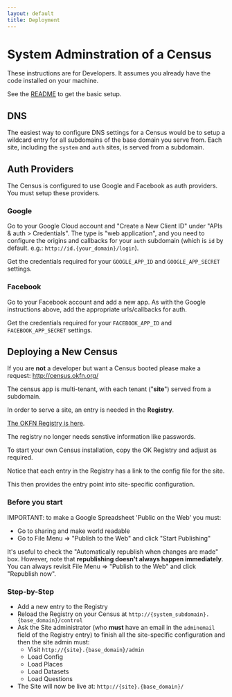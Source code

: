 ```yaml
---
layout: default
title: Deployment
---
```


# System Adminstration of a Census

These instructions are for Developers. It assumes you already have the code installed on your machine.

See the [README](https://github.com/okfn/opendatacensus) to get the basic setup.

## DNS

The easiest way to configure DNS settings for a Census would be to setup a wildcard entry for all subdomains of the base domain you serve from. Each site, including the `system` and `auth` sites, is served from a subdomain.

## Auth Providers

The Census is configured to use Google and Facebook as auth providers. You must setup these providers.

### Google

Go to your Google Cloud account and "Create a New Client ID" under "APIs & auth > Credentials". The type is "web application", and you need to configure the origins and callbacks for your `auth` subdomain (which is `id` by default. e.g.: `http://id.{your_domain}/login`).

Get the credentials required for your `GOOGLE_APP_ID` and `GOOGLE_APP_SECRET` settings.

### Facebook

Go to your Facebook account and add a new app. As with the Google instructions above, add the appropriate urls/callbacks for auth.

Get the credentials required for your `FACEBOOK_APP_ID` and `FACEBOOK_APP_SECRET` settings.

## Deploying a New Census

If you are **not** a developer but want a Census booted please make a
request: <http://census.okfn.org/>

The census app is multi-tenant, with each tenant ("**site**") served from a subdomain.

In order to serve a site, an entry is needed in the **Registry**.

[The OKFN Registry is here](https://docs.google.com/spreadsheets/d/18jINMw7ifwUoqizc4xaQE8XtF4apPfsmMN43EM-9Pmc/edit#gid=0).

The registry no longer needs senstive information like passwords.

To start your own Census installation, copy the OK Registry and adjust as required.

Notice that each entry in the Registry has a link to the config file for the site.

This then provides the entry point into site-specific configuration.

### Before you start

IMPORTANT: to make a Google Spreadsheet 'Public on the Web' you must:

* Go to sharing and make world readable
* Go to File Menu => "Publish to the Web" and click "Start Publishing"

It's useful to check the "Automatically republish when changes are made" box. However, note that **republishing doesn't always happen immediately**. You can always revisit File Menu => "Publish to the Web" and click "Republish now".

### Step-by-Step

* Add a new entry to the Registry
* Reload the Registry on your Census at `http://{system_subdomain}.{base_domain}/control`
* Ask the Site administrator (who **must** have an email in the `adminemail` field of the Registry entry) to finish all the site-specific configuration and then the site admin must:
  * Visit `http://{site}.{base_domain}/admin`
  * Load Config
  * Load Places
  * Load Datasets
  * Load Questions
* The Site will now be live at: `http://{site}.{base_domain}/`
